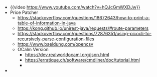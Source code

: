 - {{video https://www.youtube.com/watch?v=hQJcGmWXDJw}}
- Price Patcher
	- https://stackoverflow.com/questions/18672643/how-to-print-a-table-of-information-in-java
	- https://kong.github.io/unirest-java/requests/#route-parameters
	- https://stackoverflow.com/questions/72876351/using-picocli-to-recursively-parse-configuration-files
	- https://www.baeldung.com/opencsv
	- OCalm Version
		- https://dev.realworldocaml.org/json.html
		- https://erratique.ch/software/cmdliner/doc/tutorial.html
		-
-